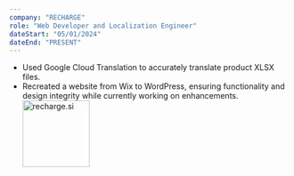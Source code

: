 ```yaml
---
company: "RECHARGE"
role: "Web Developer and Localization Engineer"
dateStart: "05/01/2024"
dateEnd: "PRESENT"
---
```

- Used Google Cloud Translation to accurately translate product XLSX files.  
- Recreated a website from Wix to WordPress, ensuring functionality and design integrity while currently working on enhancements.
[<img src="https://www.recharge.si/includes/templates/recharge/img/logo.png" alt="recharge.si" style="height:120px">](https://www.recharge.si/)